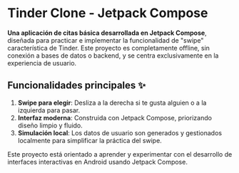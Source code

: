 # Tinder Clone - Jetpack Compose  
**Una aplicación de citas básica desarrollada en Jetpack Compose**, diseñada para practicar e implementar la funcionalidad de "swipe" característica de Tinder. Este proyecto es completamente offline, sin conexión a bases de datos o backend, y se centra exclusivamente en la experiencia de usuario.  

## Funcionalidades principales ✨  
1. **Swipe para elegir**: Desliza a la derecha si te gusta alguien o a la izquierda para pasar.  
2. **Interfaz moderna**: Construida con Jetpack Compose, priorizando diseño limpio y fluido.  
3. **Simulación local**: Los datos de usuario son generados y gestionados localmente para simplificar la práctica del swipe.  

Este proyecto está orientado a aprender y experimentar con el desarrollo de interfaces interactivas en Android usando Jetpack Compose.  
